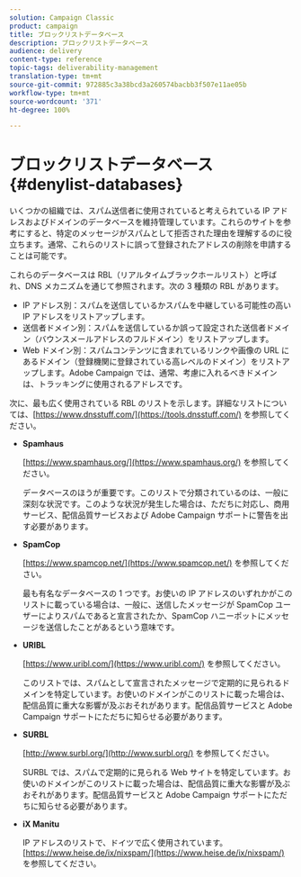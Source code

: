 ```yaml
---
solution: Campaign Classic
product: campaign
title: ブロックリストデータベース
description: ブロックリストデータベース
audience: delivery
content-type: reference
topic-tags: deliverability-management
translation-type: tm+mt
source-git-commit: 972885c3a38bcd3a260574bacbb3f507e11ae05b
workflow-type: tm+mt
source-wordcount: '371'
ht-degree: 100%

---
```



# ブロックリストデータベース{#denylist-databases}

いくつかの組織では、スパム送信者に使用されていると考えられている IP アドレスおよびドメインのデータベースを維持管理しています。これらのサイトを参考にすると、特定のメッセージがスパムとして拒否された理由を理解するのに役立ちます。通常、これらのリストに誤って登録されたアドレスの削除を申請することは可能です。

これらのデータベースは RBL（リアルタイムブラックホールリスト）と呼ばれ、DNS メカニズムを通じて参照されます。次の 3 種類の RBL があります。

* IP アドレス別：スパムを送信しているかスパムを中継している可能性の高い IP アドレスをリストアップします。
* 送信者ドメイン別：スパムを送信しているか誤って設定された送信者ドメイン（バウンスメールアドレスのフルドメイン）をリストアップします。
* Web ドメイン別：スパムコンテンツに含まれているリンクや画像の URL にあるドメイン（登録機関に登録されている高レベルのドメイン）をリストアップします。Adobe Campaign では、通常、考慮に入れるべきドメインは、トラッキングに使用されるアドレスです。

次に、最も広く使用されている RBL のリストを示します。詳細なリストについては、[https://www.dnsstuff.com/](https://tools.dnsstuff.com/) を参照してください。

* **Spamhaus**

   [https://www.spamhaus.org/](https://www.spamhaus.org/) を参照してください。

   データベースのほうが重要です。このリストで分類されているのは、一般に深刻な状況です。このような状況が発生した場合は、ただちに対応し、商用サービス、配信品質サービスおよび Adobe Campaign サポートに警告を出す必要があります。

* **SpamCop**

   [https://www.spamcop.net/](https://www.spamcop.net/) を参照してください。

   最も有名なデータベースの 1 つです。お使いの IP アドレスのいずれかがこのリストに載っている場合は、一般に、送信したメッセージが SpamCop ユーザーによりスパムであると宣言されたか、SpamCop ハニーポットにメッセージを送信したことがあるという意味です。

* **URIBL**

   [https://www.uribl.com/](https://www.uribl.com/) を参照してください。

   このリストでは、スパムとして宣言されたメッセージで定期的に見られるドメインを特定しています。お使いのドメインがこのリストに載った場合は、配信品質に重大な影響が及ぶおそれがあります。配信品質サービスと Adobe Campaign サポートにただちに知らせる必要があります。

* **SURBL**

   [http://www.surbl.org/](http://www.surbl.org/) を参照してください。

   SURBL では、スパムで定期的に見られる Web サイトを特定しています。お使いのドメインがこのリストに載った場合は、配信品質に重大な影響が及ぶおそれがあります。配信品質サービスと Adobe Campaign サポートにただちに知らせる必要があります。

* **iX Manitu**

   IP アドレスのリストで、ドイツで広く使用されています。[https://www.heise.de/ix/nixspam/](https://www.heise.de/ix/nixspam/) を参照してください。

<!--* SORBS

  [https://www.nl.sorbs.net](https://www.nl.sorbs.net) compiles a list of IP addresses that are reputed to be dynamic IP address (i.e. attributed temporarily to ISP subscribers) or "open relay" addresses. Certain domains check whether the IP address of a sender is not listed on this site before accepting email. Checking the IP addresses on this site can prove useful.-->
